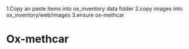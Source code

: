 1.Copy an paste items into ox_inventory data folder
2.copy images into ox_inventory/web/images
3.ensure ox-methcar
# Ox-methcar
 

